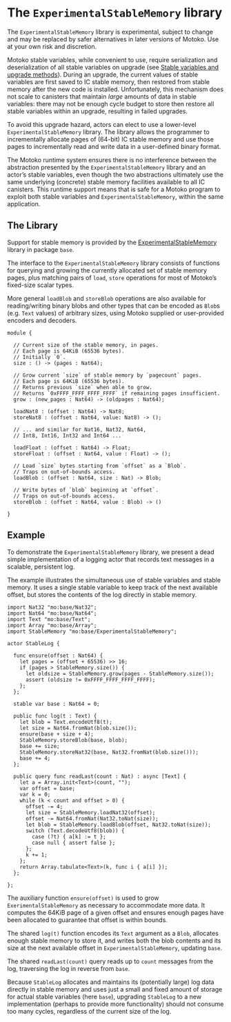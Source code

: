 # The `ExperimentalStableMemory` library

<div class="warning">

The `ExperimentalStableMemory` library is experimental, subject to change and may be replaced by safer alternatives in later versions of Motoko. Use at your own risk and discretion.

</div>

Motoko stable variables, while convenient to use, require serialization and deserialization of all stable variables on upgrade (see [Stable variables and upgrade methods](upgrades.html)). During an upgrade, the current values of stable variables are first saved to IC stable memory, then restored from stable memory after the new code is installed. Unfortunately, this mechanism does not scale to canisters that maintain *large* amounts of data in stable variables: there may not be enough cycle budget to store then restore all stable variables within an upgrade, resulting in failed upgrades.

To avoid this upgrade hazard, actors can elect to use a lower-level `ExperimentalStableMemory` library. The library allows the programmer to incrementally allocate pages of (64-bit) IC stable memory and use those pages to incrementally read and write data in a user-defined binary format.

The Motoko runtime system ensures there is no interference between the abstraction presented by the `ExperimentalStableMemory` library and an actor’s stable variables, even though the two abstractions ultimately use the same underlying (concrete) stable memory facilities available to all IC canisters. This runtime support means that is safe for a Motoko program to exploit both stable variables and `ExperimentalStableMemory`, within the same application.

## The Library

Support for stable memory is provided by the [ExperimentalStableMemory](../base-libraries/ExperimentalStableMemory.html) library in package `base`.

The interface to the `ExperimentalStableMemory` library consists of functions for querying and growing the currently allocated set of stable memory pages, plus matching pairs of `load`, `store` operations for most of Motoko’s fixed-size scalar types.

More general `loadBlob` and `storeBlob` operations are also available for reading/writing binary blobs and other types that can be encoded as `Blob`s (e.g. `Text` values) of arbitrary sizes, using Motoko supplied or user-provided encoders and decoders.

``` motoko
module {

  // Current size of the stable memory, in pages.
  // Each page is 64KiB (65536 bytes).
  // Initially `0`.
  size : () -> (pages : Nat64);

  // Grow current `size` of stable memory by `pagecount` pages.
  // Each page is 64KiB (65536 bytes).
  // Returns previous `size` when able to grow.
  // Returns `0xFFFF_FFFF_FFFF_FFFF` if remaining pages insufficient.
  grow : (new_pages : Nat64) -> (oldpages : Nat64);

  loadNat8 : (offset : Nat64) -> Nat8;
  storeNat8 : (offset : Nat64, value: Nat8) -> ();

  // ... and similar for Nat16, Nat32, Nat64,
  // Int8, Int16, Int32 and Int64 ...

  loadFloat : (offset : Nat64) -> Float;
  storeFloat : (offset : Nat64, value : Float) -> ();

  // Load `size` bytes starting from `offset` as a `Blob`.
  // Traps on out-of-bounds access.
  loadBlob : (offset : Nat64, size : Nat) -> Blob;

  // Write bytes of `blob` beginning at `offset`.
  // Traps on out-of-bounds access.
  storeBlob : (offset : Nat64, value : Blob) -> ()

}
```

## Example

To demonstrate the `ExperimentalStableMemory` library, we present a dead simple implementation of a logging actor that records text messages in a scalable, persistent log.

The example illustrates the simultaneous use of stable variables and stable memory. It uses a single stable variable to keep track of the next available offset, but stores the contents of the log directly in stable memory.

``` motoko
import Nat32 "mo:base/Nat32";
import Nat64 "mo:base/Nat64";
import Text "mo:base/Text";
import Array "mo:base/Array";
import StableMemory "mo:base/ExperimentalStableMemory";

actor StableLog {

  func ensure(offset : Nat64) {
    let pages = (offset + 65536) >> 16;
    if (pages > StableMemory.size()) {
      let oldsize = StableMemory.grow(pages - StableMemory.size());
      assert (oldsize != 0xFFFF_FFFF_FFFF_FFFF);
    };
  };

  stable var base : Nat64 = 0;

  public func log(t : Text) {
    let blob = Text.encodeUtf8(t);
    let size = Nat64.fromNat(blob.size());
    ensure(base + size + 4);
    StableMemory.storeBlob(base, blob);
    base += size;
    StableMemory.storeNat32(base, Nat32.fromNat(blob.size()));
    base += 4;
  };

  public query func readLast(count : Nat) : async [Text] {
    let a = Array.init<Text>(count, "");
    var offset = base;
    var k = 0;
    while (k < count and offset > 0) {
      offset -= 4;
      let size = StableMemory.loadNat32(offset);
      offset -= Nat64.fromNat(Nat32.toNat(size));
      let blob = StableMemory.loadBlob(offset, Nat32.toNat(size));
      switch (Text.decodeUtf8(blob)) {
        case (?t) { a[k] := t };
        case null { assert false };
      };
      k += 1;
    };
    return Array.tabulate<Text>(k, func i { a[i] });
  };

};
```

The auxiliary function `ensure(offset)` is used to grow `ExerimentalStableMemory` as necessary to accommodate more data. It computes the 64KiB page of a given offset and ensures enough pages have been allocated to guarantee that offset is within bounds.

The shared `log(t)` function encodes its `Text` argument as a `Blob`, allocates enough stable memory to store it, and writes both the blob contents and its size at the next available offset in `ExperimentalStableMemory`, updating `base`.

The shared `readLast(count)` query reads up to `count` messages from the log, traversing the log in reverse from `base`.

Because `StableLog` allocates and maintains its (potentially large) log data directly in stable memory and uses just a small and fixed amount of storage for actual stable variables (here `base`), upgrading `StableLog` to a new implementation (perhaps to provide more functionality) should not consume too many cycles, regardless of the current size of the log.
